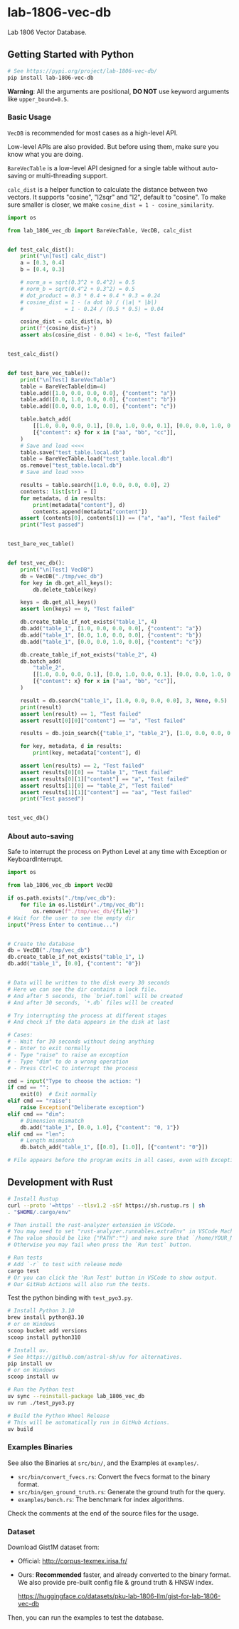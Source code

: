 # lab-1806-vec-db

Lab 1806 Vector Database.

## Getting Started with Python

```bash
# See https://pypi.org/project/lab-1806-vec-db/
pip install lab-1806-vec-db
```

**Warning**: All the arguments are positional, **DO NOT** use keyword arguments like `upper_bound=0.5`.

### Basic Usage

`VecDB` is recommended for most cases as a high-level API.

Low-level APIs are also provided. But before using them, make sure you know what you are doing.

`BareVecTable` is a low-level API designed for a single table without auto-saving or multi-threading support.

`calc_dist` is a helper function to calculate the distance between two vectors. It supports "cosine", "l2sqr" and "l2", default to "cosine". To make sure smaller is closer, we make `cosine_dist = 1 - cosine_similarity`.

```py
import os

from lab_1806_vec_db import BareVecTable, VecDB, calc_dist


def test_calc_dist():
    print("\n[Test] calc_dist")
    a = [0.3, 0.4]
    b = [0.4, 0.3]

    # norm_a = sqrt(0.3^2 + 0.4^2) = 0.5
    # norm_b = sqrt(0.4^2 + 0.3^2) = 0.5
    # dot_product = 0.3 * 0.4 + 0.4 * 0.3 = 0.24
    # cosine_dist = 1 - (a dot b) / (|a| * |b|)
    #             = 1 - 0.24 / (0.5 * 0.5) = 0.04

    cosine_dist = calc_dist(a, b)
    print(f"{cosine_dist=}")
    assert abs(cosine_dist - 0.04) < 1e-6, "Test failed"


test_calc_dist()


def test_bare_vec_table():
    print("\n[Test] BareVecTable")
    table = BareVecTable(dim=4)
    table.add([1.0, 0.0, 0.0, 0.0], {"content": "a"})
    table.add([0.0, 1.0, 0.0, 0.0], {"content": "b"})
    table.add([0.0, 0.0, 1.0, 0.0], {"content": "c"})

    table.batch_add(
        [[1.0, 0.0, 0.0, 0.1], [0.0, 1.0, 0.0, 0.1], [0.0, 0.0, 1.0, 0.1]],
        [{"content": x} for x in ["aa", "bb", "cc"]],
    )
    # Save and load <<<<
    table.save("test_table.local.db")
    table = BareVecTable.load("test_table.local.db")
    os.remove("test_table.local.db")
    # Save and load >>>>

    results = table.search([1.0, 0.0, 0.0, 0.0], 2)
    contents: list[str] = []
    for metadata, d in results:
        print(metadata["content"], d)
        contents.append(metadata["content"])
    assert (contents[0], contents[1]) == ("a", "aa"), "Test failed"
    print("Test passed")


test_bare_vec_table()


def test_vec_db():
    print("\n[Test] VecDB")
    db = VecDB("./tmp/vec_db")
    for key in db.get_all_keys():
        db.delete_table(key)

    keys = db.get_all_keys()
    assert len(keys) == 0, "Test failed"

    db.create_table_if_not_exists("table_1", 4)
    db.add("table_1", [1.0, 0.0, 0.0, 0.0], {"content": "a"})
    db.add("table_1", [0.0, 1.0, 0.0, 0.0], {"content": "b"})
    db.add("table_1", [0.0, 0.0, 1.0, 0.0], {"content": "c"})

    db.create_table_if_not_exists("table_2", 4)
    db.batch_add(
        "table_2",
        [[1.0, 0.0, 0.0, 0.1], [0.0, 1.0, 0.0, 0.1], [0.0, 0.0, 1.0, 0.1]],
        [{"content": x} for x in ["aa", "bb", "cc"]],
    )

    result = db.search("table_1", [1.0, 0.0, 0.0, 0.0], 3, None, 0.5)
    print(result)
    assert len(result) == 1, "Test failed"
    assert result[0][0]["content"] == "a", "Test failed"

    results = db.join_search({"table_1", "table_2"}, [1.0, 0.0, 0.0, 0.0], 2)

    for key, metadata, d in results:
        print(key, metadata["content"], d)

    assert len(results) == 2, "Test failed"
    assert results[0][0] == "table_1", "Test failed"
    assert results[0][1]["content"] == "a", "Test failed"
    assert results[1][0] == "table_2", "Test failed"
    assert results[1][1]["content"] == "aa", "Test failed"
    print("Test passed")


test_vec_db()
```

### About auto-saving

Safe to interrupt the process on Python Level at any time with Exception or KeyboardInterrupt.

```py
import os

from lab_1806_vec_db import VecDB

if os.path.exists("./tmp/vec_db"):
    for file in os.listdir("./tmp/vec_db"):
        os.remove(f"./tmp/vec_db/{file}")
# Wait for the user to see the empty dir
input("Press Enter to continue...")


# Create the database
db = VecDB("./tmp/vec_db")
db.create_table_if_not_exists("table_1", 1)
db.add("table_1", [0.0], {"content": "0"})


# Data will be written to the disk every 30 seconds
# Here we can see the dir contains a lock file.
# And after 5 seconds, the `brief.toml` will be created
# And after 30 seconds, `*.db` files will be created

# Try interrupting the process at different stages
# And check if the data appears in the disk at last

# Cases:
# - Wait for 30 seconds without doing anything
# - Enter to exit normally
# - Type "raise" to raise an exception
# - Type "dim" to do a wrong operation
# - Press Ctrl+C to interrupt the process

cmd = input("Type to choose the action: ")
if cmd == "":
    exit(0)  # Exit normally
elif cmd == "raise":
    raise Exception("Deliberate exception")
elif cmd == "dim":
    # Dimension mismatch
    db.add("table_1", [0.0, 1.0], {"content": "0, 1"})
elif cmd == "len":
    # Length mismatch
    db.batch_add("table_1", [[0.0], [1.0]], [{"content": "0"}])

# File appears before the program exits in all cases, even with Exception or KeyboardInterrupt
```

## Development with Rust

```bash
# Install Rustup
curl --proto '=https' --tlsv1.2 -sSf https://sh.rustup.rs | sh
. "$HOME/.cargo/env"

# Then install the rust-analyzer extension in VSCode.
# You may need to set "rust-analyzer.runnables.extraEnv" in VSCode Machine settings.
# The value should be like {"PATH":""} and make sure that `/home/YOUR_NAME/.cargo/bin` is in it.
# Otherwise you may fail when press the `Run test` button.

# Run tests
# Add `-r` to test with release mode
cargo test
# Or you can click the 'Run Test' button in VSCode to show output.
# Our GitHub Actions will also run the tests.
```

Test the python binding with `test_pyo3.py`.

```bash
# Install Python 3.10
brew install python@3.10
# or on Windows
scoop bucket add versions
scoop install python310

# Install uv.
# See https://github.com/astral-sh/uv for alternatives.
pip install uv
# or on Windows
scoop install uv

# Run the Python test
uv sync --reinstall-package lab_1806_vec_db
uv run ./test_pyo3.py

# Build the Python Wheel Release
# This will be automatically run in GitHub Actions.
uv build
```

### Examples Binaries

See also the Binaries at `src/bin/`, and the Examples at `examples/`.

- `src/bin/convert_fvecs.rs`: Convert the fvecs format to the binary format.
- `src/bin/gen_ground_truth.rs`: Generate the ground truth for the query.
- `examples/bench.rs`: The benchmark for index algorithms.

Check the comments at the end of the source files for the usage.

### Dataset

Download Gist1M dataset from:

- Official: <http://corpus-texmex.irisa.fr/>
- Ours: **Recommended** faster, and already converted to the binary format. We also provide pre-built config file & ground truth & HNSW index.

  <https://huggingface.co/datasets/pku-lab-1806-llm/gist-for-lab-1806-vec-db>

Then, you can run the examples to test the database.
